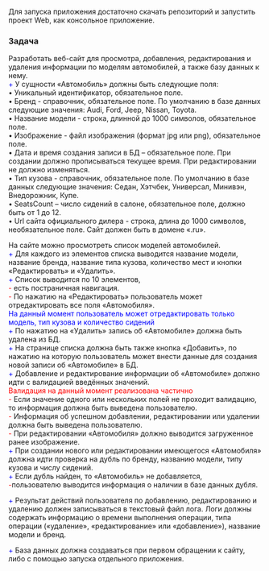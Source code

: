 ﻿Для запуска приложения достаточно скачать репозиторий и запустить проект Web, как консольное приложение.

### Задача
Разработать веб-сайт для просмотра, добавления, редактирования и удаления информации по моделям автомобилей, а также базу данных к нему.  
<span style="color:blue">+</span> У сущности «Автомобиль» должны быть следующие поля:  
•	Уникальный идентификатор, обязательное поле.  
•	Бренд - справочник, обязательное поле. По умолчанию в базе данных следующие значения: Audi, Ford, Jeep, Nissan, Toyota.  
•	Название модели - строка, длинной до 1000 символов, обязательное поле.  
•	Изображение - файл изображения (формат jpg или png), обязательное поле.  
•	Дата и время создания записи в БД – обязательное поле. При создании должно прописываться текущее время. При редактировании не должно изменяться.   
•	Тип кузова - справочник, обязательное поле. По умолчанию в базе данных следующие значения: Седан, Хэтчбек, Универсал, Минивэн, Внедорожник, Купе.  
•	SeatsCount – число сидений в салоне, обязательное поле, должно быть от 1 до 12.  
•	Url сайта официального дилера - строка, длина до 1000 символов, необязательное поле. Сайт должен быть в домене «.ru».   

На сайте можно просмотреть список моделей автомобилей.   
<span style="color:blue">+</span> Для каждого из элементов списка выводится название модели, название бренда, название типа кузова, количество мест и кнопки «Редактировать» и «Удалить».   
<span style="color:blue">+</span> Список выводится по 10 элементов,  
<span style="color:red">-</span> есть постраничная навигация.  
<span style="color:red">-</span> По нажатию на «Редактировать» пользователь может отредактировать все поля «Автомобиля».   
<span style="color:blue">На данный момент пользователь может отредактировать только модель, тип кузова и количество сидений</span>  
<span style="color:blue">+</span> По нажатию на «Удалить» запись об «Автомобиле» должна быть удалена из БД.  
<span style="color:blue">+</span> На странице списка должна быть также кнопка «Добавить», по нажатию на которую пользователь может внести данные для создания новой записи об «Автомобиле» в БД.  
<span style="color:blue">+</span> Добавление и редактирование информации об «Автомобиле» должно идти с валидацией введённых значений.   
<span style="color:red"> Валидация на данный момент реализована частично</span>  
<span style="color:red">-</span> Если значение одного или нескольких полей не проходит валидацию, то информация должна быть выведена пользователю.  
<span style="color:red">-</span> Информация об успешном добавлении, редактировании или удалении должна быть выведена пользователю.  
<span style="color:red">-</span> При редактировании «Автомобиля» должно выводится загруженное ранее изображение.  
<span style="color:blue">+</span> При создании нового или редактировании имеющегося «Автомобиля» должна идти проверка на дубль по бренду, названию модели, типу кузова и числу сидений.   
<span style="color:blue">+</span> Если дубль найден, то «Автомобиль» не добавляется,  
<span style="color:red">-</span>пользователю выводится информация о наличии в базе данных дубля.  

<span style="color:blue">+</span> Результат действий пользователя по добавлению, редактированию и удалению должен записываться в текстовый файл лога. Логи должны содержать информацию о времени выполнения операции, типа операции («удаление», «редактирование» или «добавление»), название модели и бренд.  

<span style="color:blue">+</span> База данных должна создаваться при первом обращении к сайту, либо с помощью запуска отдельного приложения.   

